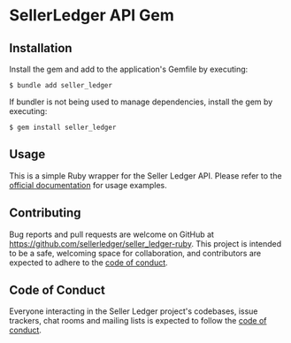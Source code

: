 # SellerLedger API Gem

## Installation

Install the gem and add to the application's Gemfile by executing:

    $ bundle add seller_ledger

If bundler is not being used to manage dependencies, install the gem by executing:

    $ gem install seller_ledger

## Usage

This is a simple Ruby wrapper for the Seller Ledger API. Please refer to the [official documentation](https://developers.sellerledger.com/?ruby#seller-ledger-api) for usage examples.

## Contributing

Bug reports and pull requests are welcome on GitHub at https://github.com/sellerledger/seller_ledger-ruby. This project is intended to be a safe, welcoming space for collaboration, and contributors are expected to adhere to the [code of conduct](https://github.com/sellerledger/seller_ledger-ruby/blob/master/CODE_OF_CONDUCT.md).

## Code of Conduct

Everyone interacting in the Seller Ledger project's codebases, issue trackers, chat rooms and mailing lists is expected to follow the [code of conduct](https://github.com/sellerledger/seller_ledger-ruby/blob/master/CODE_OF_CONDUCT.md).
